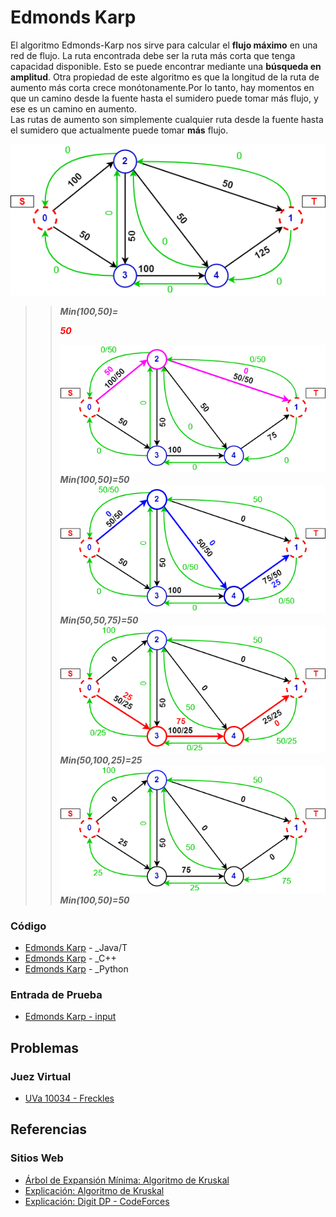 # Edmonds Karp 

El algoritmo Edmonds-Karp nos sirve para calcular el **flujo máximo** en una red de flujo. La ruta encontrada debe ser la ruta más corta que tenga capacidad disponible. Esto se puede encontrar mediante una **búsqueda en amplitud**. Otra propiedad de este algoritmo es que la longitud de la ruta de aumento más corta crece monótonamente.Por lo tanto, hay momentos en que un camino desde la fuente hasta el sumidero puede tomar más flujo, y ese es un camino en aumento.<br/>
Las rutas de aumento son simplemente cualquier ruta desde la fuente hasta el sumidero que actualmente puede tomar **más** flujo. 
<br/>

![Unsolved Problem](https://github.com/AleS900/prueba/blob/master/assets/EK1.png)<br/>
>>_**Min(100,50)=<p style='color:red'>50</p>**_
![Problem Solution Step 1](https://github.com/AleS900/prueba/blob/master/assets/EK2.png)<br/>
>>_**Min(100,50)=50**_
![Problem Solution Step 1](https://github.com/AleS900/prueba/blob/master/assets/EK3%20(1).png)<br/>
>>_**Min(50,50,75)=50**_
![Problem Solution Step 1](https://github.com/AleS900/prueba/blob/master/assets/EK4.png)<br/>
>>_**Min(50,100,25)=25**_
![Problem Solution Step 1](https://github.com/AleS900/prueba/blob/master/assets/EKF.png)<br/>
>>_**Min(100,50)=50**_

### Código
-  [Edmonds Karp](https://github.com/PaulLandaeta/algoritmica2/blob/master/contenidoeoria%20de%20Grafos/Edmonds_Karp/EdmondsKarp.java) - _Java/T
-  [Edmonds Karp](https://github.com/PaulLandaeta/algoritmica2/blob/master/contenido/Teoria%20de%20Grafos/Edmonds_Karp/edmonds_karp.cpp) - _C++
-  [Edmonds Karp](https://github.com/PaulLandaeta/algoritmica2/blob/master/contenido/Teoria%20de%20Grafos/Edmonds_Karp/edmonds_karp) - _Python

### Entrada de Prueba
-  [Edmonds Karp - input](https://github.com/PaulLandaeta/algoritmica2/blob/master/contenido/Teoria%20de%20Grafos/Edmonds_Karp/in.txt)

## Problemas
### Juez Virtual
-  [UVa 10034 - Freckles](https://github.com/PaulLandaeta/algoritmica2/blob/master/contenido/Teoria%20de%20Grafos/Kruskal/in.txt)

## Referencias
### Sitios Web 
-  [Árbol de Expansión Mínima: Algoritmo de Kruskal](https://jariasf.wordpress.com/2012/04/19/arbol-de-expansion-minima-algoritmo-de-kruskal/)
-  [Explicación: Algoritmo de Kruskal](https://cp-algorithms.com/graph/mst_kruskal.html)
-  [Explicación: Digit DP - CodeForces](https://codeforces.com/blog/entry/53960)

